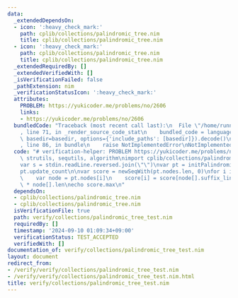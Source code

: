 ```yaml
---
data:
  _extendedDependsOn:
  - icon: ':heavy_check_mark:'
    path: cplib/collections/palindromic_tree.nim
    title: cplib/collections/palindromic_tree.nim
  - icon: ':heavy_check_mark:'
    path: cplib/collections/palindromic_tree.nim
    title: cplib/collections/palindromic_tree.nim
  _extendedRequiredBy: []
  _extendedVerifiedWith: []
  _isVerificationFailed: false
  _pathExtension: nim
  _verificationStatusIcon: ':heavy_check_mark:'
  attributes:
    PROBLEM: https://yukicoder.me/problems/no/2606
    links:
    - https://yukicoder.me/problems/no/2606
  bundledCode: "Traceback (most recent call last):\n  File \"/home/runner/.local/lib/python3.10/site-packages/onlinejudge_verify/documentation/build.py\"\
    , line 71, in _render_source_code_stat\n    bundled_code = language.bundle(stat.path,\
    \ basedir=basedir, options={'include_paths': [basedir]}).decode()\n  File \"/home/runner/.local/lib/python3.10/site-packages/onlinejudge_verify/languages/nim.py\"\
    , line 86, in bundle\n    raise NotImplementedError\nNotImplementedError\n"
  code: "# verification-helper: PROBLEM https://yukicoder.me/problems/no/2606\nimport\
    \ strutils, sequtils, algorithm\nimport cplib/collections/palindromic_tree\n\n\
    var s = stdin.readLine.reversed.join(\"\")\nvar pt = initPalindromicTree(s)\n\
    pt.update_count\n\nvar score = newSeqWith(pt.nodes.len, 0)\nfor i in 1..<pt.nodes.len:\n\
    \    var node = pt.nodes[i]\n    score[i] = score[node[].suffix_link[].id] + node[].count\
    \ * node[].len\necho score.max\n"
  dependsOn:
  - cplib/collections/palindromic_tree.nim
  - cplib/collections/palindromic_tree.nim
  isVerificationFile: true
  path: verify/collections/palindromic_tree_test.nim
  requiredBy: []
  timestamp: '2024-09-10 01:09:34+09:00'
  verificationStatus: TEST_ACCEPTED
  verifiedWith: []
documentation_of: verify/collections/palindromic_tree_test.nim
layout: document
redirect_from:
- /verify/verify/collections/palindromic_tree_test.nim
- /verify/verify/collections/palindromic_tree_test.nim.html
title: verify/collections/palindromic_tree_test.nim
---
```


